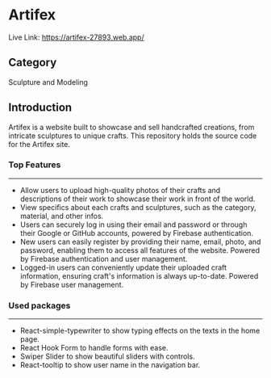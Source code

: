 # Artifex

Live Link: https://artifex-27893.web.app/

## Category

Sculpture and Modeling

## Introduction

Artifex is a website built to showcase and sell handcrafted creations, from intricate sculptures to unique crafts. This repository holds the source code for the Artifex site.

### Top Features
---

- Allow users to upload high-quality photos of their crafts and descriptions of their work to showcase their work in front of the world.
- View specifics about each crafts and sculptures, such as the category, material, and other infos.
- Users can securely log in using their email and password or through their Google or GitHub accounts, powered by Firebase authentication.
- New users can easily register by providing their name, email, photo, and password, enabling them to access all features of the website. Powered by Firebase authentication and user management.
- Logged-in users can conveniently update their uploaded craft information, ensuring craft's information is always up-to-date. Powered by Firebase user management.

### Used packages
---

- React-simple-typewriter to show typing effects on the texts in the home page.
- React Hook Form to handle forms with ease.
- Swiper Slider to show beautiful sliders with controls.
- React-tooltip to show user name in the navigation bar.
